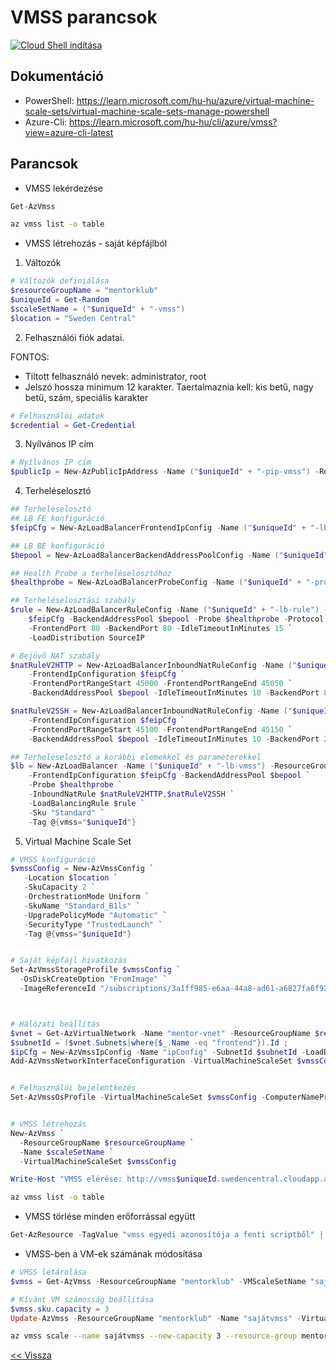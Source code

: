 # VMSS parancsok

[![Cloud Shell indítása](https://learn.microsoft.com/azure/cloud-shell/media/embed-cloud-shell/launch-cloud-shell-1.png)](https://shell.azure.com)

## Dokumentáció

- PowerShell: https://learn.microsoft.com/hu-hu/azure/virtual-machine-scale-sets/virtual-machine-scale-sets-manage-powershell
- Azure-Cli: https://learn.microsoft.com/hu-hu/cli/azure/vmss?view=azure-cli-latest

## Parancsok

- VMSS lekérdezése

```powershell
Get-AzVmss
```

```bash
az vmss list -o table
```

- VMSS létrehozás - saját képfájlból

1. Változók

```powershell
# Változók definiálása
$resourceGroupName = "mentorklub"
$uniqueId = Get-Random
$scaleSetName = ("$uniqueId" + "-vmss")
$location = "Sweden Central"
```

2. Felhasználói fiók adatai.

FONTOS:
- Tiltott felhasználó nevek: administrator, root
- Jelszó hossza minimum 12 karakter. Taertalmaznia kell: kis betű, nagy betű, szám, speciális karakter

```powershell
# Felhasználói adatok
$credential = Get-Credential
```

3. Nyílvános IP cím

```powershell
# Nyílvános IP cím
$publicIp = New-AzPublicIpAddress -Name ("$uniqueId" + "-pip-vmss") -ResourceGroupName $resourceGroupName -AllocationMethod Static -DomainNameLabel ("vmss" + "$uniqueId") -Sku "Standard" -Location $location -Tag @{vmss="$uniqueId"}
```

4. Terheléselosztó

```powershell
## Terheléselosztó
## LB FE konfiguráció
$feipCfg = New-AzLoadBalancerFrontendIpConfig -Name ("$uniqueId" + "-lb-fe") -PublicIpAddress $publicIp

## LB BE konfiguráció
$bepool = New-AzLoadBalancerBackendAddressPoolConfig -Name ("$uniqueId" + "-lb-be")

## Health Probe a terheléselosztóhoz
$healthprobe = New-AzLoadBalancerProbeConfig -Name ("$uniqueId" + "-probe") -Protocol "http" -Port 80 -RequestPath "/" -IntervalInSeconds 15 -ProbeCount 15 -ProbeThreshold 10

## Terheléselosztási szabály
$rule = New-AzLoadBalancerRuleConfig -Name ("$uniqueId" + "-lb-rule") -FrontendIPConfiguration `
    $feipCfg -BackendAddressPool $bepool -Probe $healthprobe -Protocol Tcp `
    -FrontendPort 80 -BackendPort 80 -IdleTimeoutInMinutes 15 `
    -LoadDistribution SourceIP

# Bejövő NAT szabály
$natRuleV2HTTP = New-AzLoadBalancerInboundNatRuleConfig -Name ("$uniqueId" + "-nat-HTTP") -Protocol "Tcp" `
    -FrontendIpConfiguration $feipCfg `
    -FrontendPortRangeStart 45000 -FrontendPortRangeEnd 45050 `
    -BackendAddressPool $bepool -IdleTimeoutInMinutes 10 -BackendPort 80

$natRuleV2SSH = New-AzLoadBalancerInboundNatRuleConfig -Name ("$uniqueId" + "-nat-SSH") -Protocol "Tcp" `
    -FrontendIpConfiguration $feipCfg `
    -FrontendPortRangeStart 45100 -FrontendPortRangeEnd 45150 `
    -BackendAddressPool $bepool -IdleTimeoutInMinutes 10 -BackendPort 22

## Terheléselosztó a korábbi elemekkel és paraméterekkel
$lb = New-AzLoadBalancer -Name ("$uniqueId" + "-lb-vmss") -ResourceGroupName $resourceGroupName -Location $location `
    -FrontendIpConfiguration $feipCfg -BackendAddressPool $bepool `
    -Probe $healthprobe `
    -InboundNatRule $natRuleV2HTTP,$natRuleV2SSH `
    -LoadBalancingRule $rule `
    -Sku "Standard" `
    -Tag @{vmss="$uniqueId"}
```

5. Virtual Machine Scale Set

```powershell
# VMSS konfiguráció
$vmssConfig = New-AzVmssConfig `
   -Location $location `
   -SkuCapacity 2 `
   -OrchestrationMode Uniform `
   -SkuName "Standard_B1ls" `
   -UpgradePolicyMode "Automatic" `
   -SecurityType "TrustedLaunch" `
   -Tag @{vmss="$uniqueId"}


# Saját képfájl hivatkozás
Set-AzVmssStorageProfile $vmssConfig `
  -OsDiskCreateOption "FromImage" `
  -ImageReferenceId "/subscriptions/3a1ff985-e6aa-44a8-ad61-a6827fa6f92a/resourceGroups/mentorklub/providers/Microsoft.Compute/galleries/MentorKlub/images/Ubuntu24-Apache2-TesztOldal/versions/2024.10.15" 



# Hálózati beállítás
$vnet = Get-AzVirtualNetwork -Name "mentor-vnet" -ResourceGroupName $resourceGroupName;
$subnetId = ($vnet.Subnets|where{$_.Name -eq "frontend"}).Id ;
$ipCfg = New-AzVmssIpConfig -Name "ipConfig" -SubnetId $subnetId -LoadBalancerBackendAddressPoolsId $lb.BackendAddressPools[0].Id -Primary;
Add-AzVmssNetworkInterfaceConfiguration -VirtualMachineScaleSet $vmssConfig -Name "network-main" -Primary $True -IPConfiguration $IPCfg


# Felhasználói bejelentkezés
Set-AzVmssOsProfile -VirtualMachineScaleSet $vmssConfig -ComputerNamePrefix $uniqueId -AdminUsername $credential.UserName -AdminPassword $credential.Password


# VMSS létrehozás
New-AzVmss `
  -ResourceGroupName $resourceGroupName `
  -Name $scaleSetName `
  -VirtualMachineScaleSet $vmssConfig

Write-Host "VMSS elérése: http://vmss$uniqueId.swedencentral.cloudapp.azure.com"

```

```bash
az vmss list -o table
```

- VMSS törlése minden erőforrással együtt

```powershell
Get-AzResource -TagValue "vmss egyedi azonosítója a fenti scriptből" | Remove-AzResource -Force
```

- VMSS-ben a VM-ek számának módosítása

```powershell
# VMSS letárolása
$vmss = Get-AzVmss -ResourceGroupName "mentorklub" -VMScaleSetName "sajátvmss"

# Kívánt VM számosság beállítása
$vmss.sku.capacity = 3
Update-AzVmss -ResourceGroupName "mentorklub" -Name "sajátvmss" -VirtualMachineScaleSet $vmss
```

```bash
az vmss scale --name sajátvmss --new-capacity 3 --resource-group mentorklub --verbose
```

[<< Vissza](README.md)
